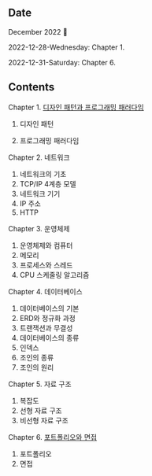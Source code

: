 ## Date

December 2022 :christmas_tree:

2022-12-28-Wednesday: Chapter 1.

2022-12-31-Saturday: Chapter 6.

## Contents

Chapter 1. [디자인 패턴과 프로그래밍 패러다임](https://github.com/inyong37/Study/blob/master/VII.%20Computer%20Science/%EB%A9%B4%EC%A0%91%EC%9D%84%20%EC%9C%84%ED%95%9C%20CS%20%EC%A0%84%EA%B3%B5%EC%A7%80%EC%8B%9D%20%EB%85%B8%ED%8A%B8/C01_Design_Pattern_and_Programming_Paradigm.md)

1. 디자인 패턴

2. 프로그래밍 패러다임

Chapter 2. 네트워크

1. 네트워크의 기초
2. TCP/IP 4계층 모델
3. 네트워크 기기
4. IP 주소
5. HTTP

Chapter 3. 운영체제

1. 운영체제와 컴퓨터
2. 메모리
3. 프로세스와 스레드
4. CPU 스케줄링 알고리즘

Chapter 4. 데이터베이스

1. 데이터베이스의 기본
2. ERD와 정규화 과정
3. 트랜잭션과 무결성
4. 데이터베이스의 종류
5. 인덱스
6. 조인의 종류
7. 조인의 원리

Chapter 5. 자료 구조

1. 복잡도
2. 선형 자료 구조
3. 비선형 자료 구조

Chapter 6. [포트폴리오와 면접](https://github.com/inyong37/Study/blob/master/VII.%20Computer%20Science/%EB%A9%B4%EC%A0%91%EC%9D%84%20%EC%9C%84%ED%95%9C%20CS%20%EC%A0%84%EA%B3%B5%EC%A7%80%EC%8B%9D%20%EB%85%B8%ED%8A%B8/C06_Portfolio_and_Interview.md)

1. 포트폴리오
2. 면접
